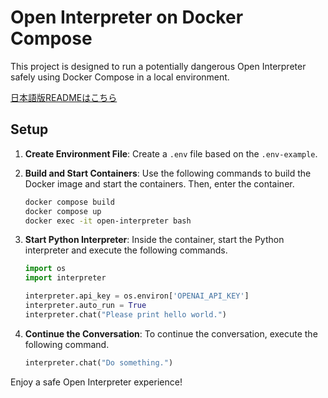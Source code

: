 # Open Interpreter on Docker Compose

This project is designed to run a potentially dangerous Open Interpreter safely using Docker Compose in a local environment.

[日本語版READMEはこちら]( README_JA.md)

## Setup

1. **Create Environment File**: Create a `.env` file based on the `.env-example`.

2. **Build and Start Containers**: Use the following commands to build the Docker image and start the containers. Then, enter the container.

    ```bash
    docker compose build
    docker compose up
    docker exec -it open-interpreter bash
    ```

3. **Start Python Interpreter**: Inside the container, start the Python interpreter and execute the following commands.

    ```python
    import os
    import interpreter

    interpreter.api_key = os.environ['OPENAI_API_KEY']
    interpreter.auto_run = True
    interpreter.chat("Please print hello world.")
    ```

4. **Continue the Conversation**: To continue the conversation, execute the following command.

    ```python
    interpreter.chat("Do something.")
    ```

Enjoy a safe Open Interpreter experience!
